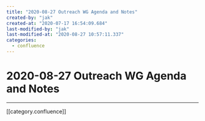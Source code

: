 ```yaml
---
title: "2020-08-27 Outreach WG Agenda and Notes"
created-by: "jak"
created-at: "2020-07-17 16:54:09.684"
last-modified-by: "jak"
last-modified-at: "2020-08-27 10:57:11.337"
categories:
  - confluence
---
```


# 2020-08-27 Outreach WG Agenda and Notes


---

[[category.confluence]]
